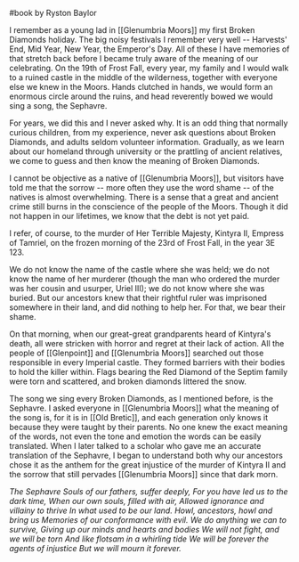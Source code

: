 #book 
by Ryston Baylor

I remember as a young lad in [[Glenumbria Moors]] my first Broken Diamonds holiday. The big noisy festivals I remember very well -- Harvests' End, Mid Year, New Year, the Emperor's Day. All of these I have memories of that stretch back before I became truly aware of the meaning of our celebrating. On the 19th of Frost Fall, every year, my family and I would walk to a ruined castle in the middle of the wilderness, together with everyone else we knew in the Moors. Hands clutched in hands, we would form an enormous circle around the ruins, and head reverently bowed we would sing a song, the Sephavre.

For years, we did this and I never asked why. It is an odd thing that normally curious children, from my experience, never ask questions about Broken Diamonds, and adults seldom volunteer information. Gradually, as we learn about our homeland through university or the prattling of ancient relatives, we come to guess and then know the meaning of Broken Diamonds.

I cannot be objective as a native of [[Glenumbria Moors]], but visitors have told me that the sorrow -- more often they use the word shame -- of the natives is almost overwhelming. There is a sense that a great and ancient crime still burns in the conscience of the people of the Moors. Though it did not happen in our lifetimes, we know that the debt is not yet paid.

I refer, of course, to the murder of Her Terrible Majesty, Kintyra II, Empress of Tamriel, on the frozen morning of the 23rd of Frost Fall, in the year 3E 123.

We do not know the name of the castle where she was held; we do not know the name of her murderer (though the man who ordered the murder was her cousin and usurper, Uriel III); we do not know where she was buried. But our ancestors knew that their rightful ruler was imprisoned somewhere in their land, and did nothing to help her. For that, we bear their shame.

On that morning, when our great-great grandparents heard of Kintyra's death, all were stricken with horror and regret at their lack of action. All the people of [[Glenpoint]] and [[Glenumbria Moors]] searched out those responsible in every Imperial castle. They formed barriers with their bodies to hold the killer within. Flags bearing the Red Diamond of the Septim family were torn and scattered, and broken diamonds littered the snow.

The song we sing every Broken Diamonds, as I mentioned before, is the Sephavre. I asked everyone in [[Glenumbria Moors]] what the meaning of the song is, for it is in [[Old Bretic]], and each generation only knows it because they were taught by their parents. No one knew the exact meaning of the words, not even the tone and emotion the words can be easily translated. When I later talked to a scholar who gave me an accurate translation of the Sephavre, I began to understand both why our ancestors chose it as the anthem for the great injustice of the murder of Kintyra II and the sorrow that still pervades [[Glenumbria Moors]] since that dark morn.

*The Sephavre Souls of our fathers, suffer deeply,*
*For you have led us to the dark time,*
*When our own souls, filled with air,*
*Allowed ignorance and villainy to thrive In what used to be our land.*
*Howl, ancestors, howl and bring us*
*Memories of our conformance with evil.*
*We do anything we can to survive,*
*Giving up our minds and hearts and bodies*
*We will not fight, and we will be torn*
*And like flotsam in a whirling tide*
*We will be forever the agents of injustice*
*But we will mourn it forever.*